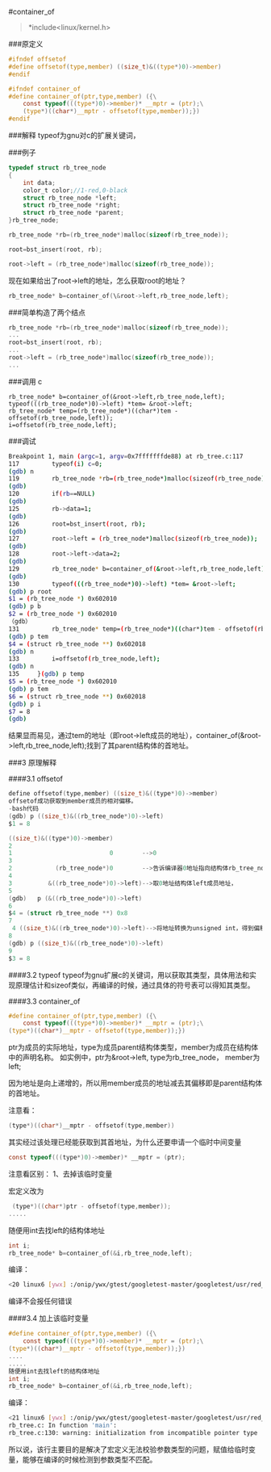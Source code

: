 #container_of

>*include\<linux/kernel.h\>

###原定义
```c
#ifndef offsetof
#define offsetof(type,member) ((size_t)&((type*)0)->member)
#endif
```

```c
#ifndef container_of
#define container_of(ptr,type,member) ({\
    const typeof(((type*)0)->member)* __mptr = (ptr);\
    (type*)((char*)__mptr - offsetof(type,member));})
#endif

```

###解释
typeof为gnu对c的扩展关键词，

###例子
```c
typedef struct rb_tree_node
{
    int data;
    color_t color;//1-red,0-black
    struct rb_tree_node *left;
    struct rb_tree_node *right;
    struct rb_tree_node *parent;
}rb_tree_node;

rb_tree_node *rb=(rb_tree_node*)malloc(sizeof(rb_tree_node));

root=bst_insert(root, rb);

root->left = (rb_tree_node*)malloc(sizeof(rb_tree_node));
```
现在如果给出了root->left的地址，怎么获取root的地址？
```c
rb_tree_node* b=container_of(\&root->left,rb_tree_node,left);
```

###简单构造了两个结点

```c
rb_tree_node *rb=(rb_tree_node*)malloc(sizeof(rb_tree_node));
...
root=bst_insert(root, rb);
...
root->left = (rb_tree_node*)malloc(sizeof(rb_tree_node));
...
```

###调用
c
```
rb_tree_node* b=container_of(&root->left,rb_tree_node,left);
typeof(((rb_tree_node*)0)->left) *tem= &root->left;
rb_tree_node* temp=(rb_tree_node*)((char*)tem - offsetof(rb_tree_node,left));
i=offsetof(rb_tree_node,left);
```
###调试

```bash
Breakpoint 1, main (argc=1, argv=0x7fffffffde88) at rb_tree.c:117
117         typeof(i) c=0;
(gdb) n
119         rb_tree_node *rb=(rb_tree_node*)malloc(sizeof(rb_tree_node));
(gdb)
120         if(rb==NULL)
(gdb)
125         rb->data=1;
(gdb)
126         root=bst_insert(root, rb);
(gdb)
127         root->left = (rb_tree_node*)malloc(sizeof(rb_tree_node));
(gdb)
128         root->left->data=2;
(gdb)
129         rb_tree_node* b=container_of(&root->left,rb_tree_node,left);
(gdb)
130         typeof(((rb_tree_node*)0)->left) *tem= &root->left;
(gdb) p root
$1 = (rb_tree_node *) 0x602010
(gdb) p b
$2 = (rb_tree_node *) 0x602010
（gdb）
131         rb_tree_node* temp=(rb_tree_node*)((char*)tem - offsetof(rb_tree_node,left));
(gdb) p tem
$4 = (struct rb_tree_node **) 0x602018
(gdb) n
133         i=offsetof(rb_tree_node,left);
(gdb) n
135     }(gdb) p temp
$5 = (rb_tree_node *) 0x602010
(gdb) p tem
$6 = (struct rb_tree_node **) 0x602018
(gdb) p i
$7 = 8
(gdb)
```
结果显而易见，通过tem的地址（即root->left成员的地址），container_of(&root->left,rb_tree_node,left);找到了其parent结构体的首地址。

###3 原理解释

####3.1 offsetof

```c
define offsetof(type,member) ((size_t)&((type*)0)->member)
offsetof成功获取到member成员的相对偏移。
-bash代码
(gdb) p ((size_t)&((rb_tree_node*)0)->left)
$1 = 8
```

```c
((size_t)&((type*)0)->member)
2
1                           0        -->0
3
2            (rb_tree_node*)0        -->告诉编译器0地址指向结构体rb_tree_node
4
3          &((rb_tree_node*)0)->left)-->取0地址结构体left成员地址，
5
(gdb)   p (&((rb_tree_node*)0)->left)
6
$4 = (struct rb_tree_node **) 0x8
7
 4 ((size_t)&((rb_tree_node*)0)->left)-->将地址转换为unsigned int，得到偏移量
8
(gdb) p ((size_t)&((rb_tree_node*)0)->left)
9
$3 = 8
```
####3.2 typeof
typeof为gnu扩展c的关键词，用以获取其类型，具体用法和实现原理估计和sizeof类似，再编译的时候，通过具体的符号表可以得知其类型。

####3.3 container_of

```c
#define container_of(ptr,type,member) ({\
    const typeof(((type*)0)->member)* __mptr = (ptr);\
(type*)((char*)__mptr - offsetof(type,member));})
```
ptr为成员的实际地址，type为成员parent结构体类型，member为成员在结构体中的声明名称。
如实例中，ptr为&root->left, type为rb_tree_node， member为left;

因为地址是向上递增的，所以用member成员的地址减去其偏移即是parent结构体的首地址。

注意看：


```c
(type*)((char*)__mptr - offsetof(type,member))
```
其实经过该处理已经能获取到其首地址，为什么还要申请一个临时中间变量

```c
const typeof(((type*)0)->member)* __mptr = (ptr);
```
注意看区别：
1、去掉该临时变量

宏定义改为
```c
 (type*)((char*)ptr - offsetof(type,member));
.....
```
随便用int去找left的结构体地址
```c
int i;
rb_tree_node* b=container_of(&i,rb_tree_node,left);
```
编译：

```bash
<20 linux6 [ywx] :/onip/ywx/gtest/googletest-master/googletest/usr/red_black_tree/rb_tree>gcc -o rb_tree rb_tree.c -g
```
编译不会报任何错误

####3.4 加上该临时变量

```c
#define container_of(ptr,type,member) ({\
    const typeof(((type*)0)->member)* __mptr = (ptr);\
(type*)((char*)__mptr - offsetof(type,member));})
....
.....
随便用int去找left的结构体地址
int i;
rb_tree_node* b=container_of(&i,rb_tree_node,left);
```
编译：

```bash
<21 linux6 [ywx] :/onip/ywx/gtest/googletest-master/googletest/usr/red_black_tree/rb_tree>gcc -o rb_tree rb_tree.c -g
rb_tree.c: In function 'main':
rb_tree.c:130: warning: initialization from incompatible pointer type
```
所以说，该行主要目的是解决了宏定义无法校验参数类型的问题，赋值给临时变量，能够在编译的时候检测到参数类型不匹配。
 
